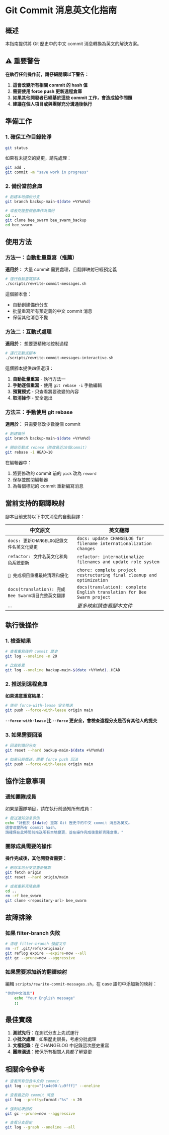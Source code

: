 # Git Commit 消息英文化指南

## 概述

本指南提供將 Git 歷史中的中文 commit 消息轉換為英文的解決方案。

## ⚠️ 重要警告

**在執行任何操作前，請仔細閱讀以下警告：**

1. **這會改變所有相關 commit 的 hash 值**
2. **需要使用 force push 更新遠程倉庫**
3. **如果其他開發者已經基於這些 commit 工作，會造成協作問題**
4. **建議在個人項目或與團隊充分溝通後執行**

## 準備工作

### 1. 確保工作目錄乾淨

```bash
git status
```

如果有未提交的變更，請先處理：

```bash
git add .
git commit -m "save work in progress"
```

### 2. 備份當前倉庫

```bash
# 創建本地備份分支
git branch backup-main-$(date +%Y%m%d)

# 或者克隆整個倉庫作為備份
cd ..
git clone bee_swarm bee_swarm_backup
cd bee_swarm
```

## 使用方法

### 方法一：自動批量重寫（推薦）

**適用於：** 大量 commit 需要處理，且翻譯映射已經預定義

```bash
# 運行自動重寫腳本
./scripts/rewrite-commit-messages.sh
```

這個腳本會：
- 自動創建備份分支
- 批量重寫所有預定義的中文 commit 消息
- 保留其他消息不變

### 方法二：互動式處理

**適用於：** 想要更精確地控制過程

```bash
# 運行互動式腳本
./scripts/rewrite-commit-messages-interactive.sh
```

這個腳本提供四個選項：
1. **自動批量重寫** - 執行方法一
2. **手動逐個重寫** - 使用 `git rebase -i` 手動編輯
3. **預覽模式** - 只查看將要改變的內容
4. **取消操作** - 安全退出

### 方法三：手動使用 git rebase

**適用於：** 只需要修改少數幾個 commit

```bash
# 創建備份
git branch backup-main-$(date +%Y%m%d)

# 開始互動式 rebase（修改最近10個commit）
git rebase -i HEAD~10
```

在編輯器中：
1. 將要修改的 commit 前的 `pick` 改為 `reword`
2. 保存並關閉編輯器
3. 為每個標記的 commit 重新編寫消息

## 當前支持的翻譯映射

腳本目前支持以下中文消息的自動翻譯：

| 中文原文 | 英文翻譯 |
|---------|---------|
| `docs: 更新CHANGELOG記錄文件名英文化變更` | `docs: update CHANGELOG for filename internationalization changes` |
| `refactor: 文件名英文化和角色系統更新` | `refactor: internationalize filenames and update role system` |
| `🧹 完成項目重構最終清理和優化` | `chore: complete project restructuring final cleanup and optimization` |
| `docs(translation): 完成Bee Swarm項目完整英文翻譯` | `docs(translation): complete English translation for Bee Swarm project` |
| ... | *更多映射請查看腳本文件* |

## 執行後操作

### 1. 檢查結果

```bash
# 查看重寫後的 commit 歷史
git log --oneline -n 20

# 比較差異
git log --oneline backup-main-$(date +%Y%m%d)..HEAD
```

### 2. 推送到遠程倉庫

**如果滿意重寫結果：**

```bash
# 使用 force-with-lease 安全推送
git push --force-with-lease origin main
```

**`--force-with-lease` 比 `--force` 更安全，會檢查遠程分支是否有其他人的提交**

### 3. 如果需要回滾

```bash
# 回滾到備份分支
git reset --hard backup-main-$(date +%Y%m%d)

# 如果已經推送，需要 force push 回滾
git push --force-with-lease origin main
```

## 協作注意事項

### 通知團隊成員

如果是團隊項目，請在執行前通知所有成員：

```bash
# 發送通知消息示例
echo "計劃於 $(date) 重寫 Git 歷史中的中文 commit 消息為英文。
這會改變所有 commit hash。
請確保在此時間前推送所有本地變更，並在操作完成後重新克隆倉庫。"
```

### 團隊成員需要的操作

**操作完成後，其他開發者需要：**

```bash
# 刪除本地分支並重新獲取
git fetch origin
git reset --hard origin/main

# 或者重新克隆倉庫
cd ..
rm -rf bee_swarm
git clone <repository-url> bee_swarm
```

## 故障排除

### 如果 filter-branch 失敗

```bash
# 清理 filter-branch 殘留文件
rm -rf .git/refs/original/
git reflog expire --expire=now --all
git gc --prune=now --aggressive
```

### 如果需要添加新的翻譯映射

編輯 `scripts/rewrite-commit-messages.sh`，在 case 語句中添加新的映射：

```bash
"你的中文消息")
    echo "Your English message"
    ;;
```

## 最佳實踐

1. **測試先行**：在測試分支上先試運行
2. **小批次處理**：如果歷史很長，考慮分批處理
3. **文檔記錄**：在 CHANGELOG 中記錄這次歷史重寫
4. **團隊溝通**：確保所有相關人員都了解變更

## 相關命令參考

```bash
# 查看所有包含中文的 commit
git log --grep="[\u4e00-\u9fff]" --oneline

# 查看最近的 commit 消息
git log --pretty=format:"%s" -n 20

# 強制垃圾回收
git gc --prune=now --aggressive

# 查看分支歷史
git log --graph --oneline --all
``` 